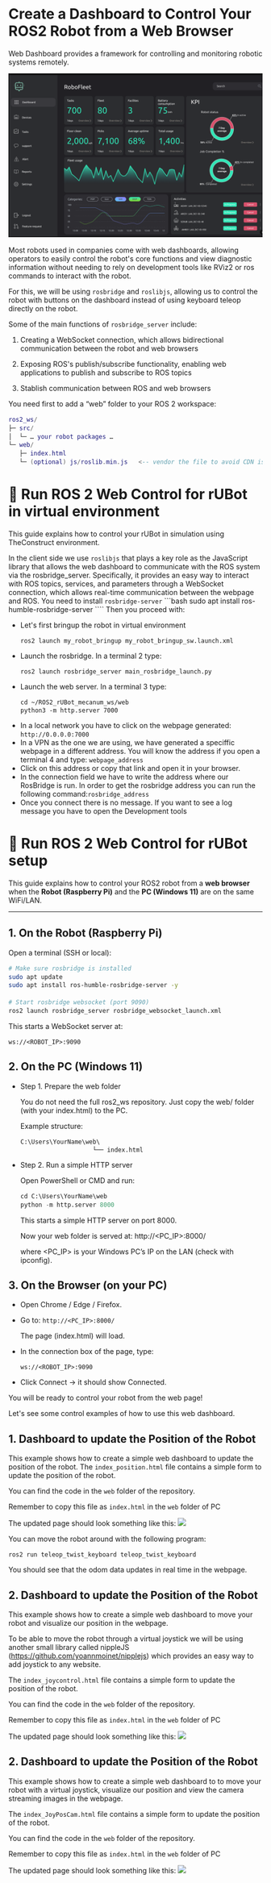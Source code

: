 # Create a Dashboard to Control Your ROS2 Robot from a Web Browser
Web Dashboard provides a framework for controlling and monitoring robotic systems remotely.

![](./Images/06_Web/Dashboard.png)

Most robots used in companies come with web dashboards, allowing operators to easily control the robot's core functions and view diagnostic information without needing to rely on development tools like RViz2 or ros commands to interact with the robot.

For this, we will be using `rosbridge` and `roslibjs`, allowing us to control the robot with buttons on the dashboard instead of using keyboard teleop directly on the robot.

Some of the main functions of `rosbridge_server` include:

1. Creating a WebSocket connection, which allows bidirectional communication between the robot and web browsers⁠⁠

2. Exposing ROS's publish/subscribe functionality, enabling web applications to publish and subscribe to ROS topics⁠⁠

3. Stablish communication between ROS and web browsers

You need first to add a “web” folder to your ROS 2 workspace:

````lua
ros2_ws/
├─ src/
│  └─ … your robot packages …
└─ web/
   ├─ index.html
   └─ (optional) js/roslib.min.js   <-- vendor the file to avoid CDN issues
````

# 🚀 Run ROS 2 Web Control for rUBot in virtual environment

This guide explains how to control your rUBot in simulation using TheConstruct environment.

In the client side we use `roslibjs` that plays a key role as the JavaScript library that allows the web dashboard to communicate with the ROS system via the rosbridge_server. Specifically, it provides an easy way to interact with ROS topics, services, and parameters through a WebSocket connection, which allows real-time communication between the webpage and ROS.
You need to install `rosbridge-server`
    ```bash
    sudo apt install ros-humble-rosbridge-server
    ````
Then you proceed with:
- Let's first bringup the robot in virtual environment
    ````shell
    ros2 launch my_robot_bringup my_robot_bringup_sw.launch.xml
    ````
- Launch the rosbridge. In a terminal 2 type:
    ````shell
    ros2 launch rosbridge_server main_rosbridge_launch.py
    ````
- Launch the web server. In a terminal 3 type:
    ````shell
    cd ~/ROS2_rUBot_mecanum_ws/web
    python3 -m http.server 7000
    ````
- In a local network you have to click on the webpage generated: `http://0.0.0.0:7000`
- In a VPN as the one we are using, we have generated a speciffic webpage in a different address. You will know the address if you open a terminal 4 and type: `webpage_address`
- Click on this address or copy that link and open it in your browser.
- In the connection field we have to write the address where our RosBridge is run. In order to get the rosbridge address you can run the following command:`rosbridge_address`
- Once you connect there is no message. If you want to see a log message you have to open the Development tools


# 🚀 Run ROS 2 Web Control for rUBot setup

This guide explains how to control your ROS2 robot from a **web browser**  
when the **Robot (Raspberry Pi)** and the **PC (Windows 11)** are on the same WiFi/LAN.

---

## 1. On the **Robot (Raspberry Pi)**

Open a terminal (SSH or local):

```bash
# Make sure rosbridge is installed
sudo apt update
sudo apt install ros-humble-rosbridge-server -y

# Start rosbridge websocket (port 9090)
ros2 launch rosbridge_server rosbridge_websocket_launch.xml
````
This starts a WebSocket server at:
````shell
ws://<ROBOT_IP>:9090
````
## 2. On the PC (Windows 11)
- Step 1. Prepare the web folder

    You do not need the full ros2_ws repository.
    Just copy the web/ folder (with your index.html) to the PC.

    Example structure:
    ````shell
    C:\Users\YourName\web\
                        └── index.html
    ````


- Step 2. Run a simple HTTP server

    Open PowerShell or CMD and run:
    ````python
    cd C:\Users\YourName\web
    python -m http.server 8000
    ````
    This starts a simple HTTP server on port 8000.  

    Now your web folder is served at: http://<PC_IP>:8000/

    where <PC_IP> is your Windows PC’s IP on the LAN (check with ipconfig).

## 3. On the Browser (on your PC)

- Open Chrome / Edge / Firefox.

- Go to: `http://<PC_IP>:8000/`

    The page (index.html) will load.

- In the connection box of the page, type:
    ````shell
    ws://<ROBOT_IP>:9090
    ````
- Click Connect → it should show Connected.

You will be ready to control your robot from the web page!

Let's see some control examples of how to use this web dashboard.

## 1. Dashboard to update the Position of the Robot

This example shows how to create a simple web dashboard to update the position of the robot. The `index_position.html` file contains a simple form to update the position of the robot.

You can find the code in the `web` folder of the repository.

Remember to copy this file as `index.html` in the `web` folder of PC

The updated page should look something like this:
![](./Images/06_Web/PosDashboard.png)

You can move the robot around with the following program:
````shell
ros2 run teleop_twist_keyboard teleop_twist_keyboard
````
You should see that the odom data updates in real time in the webpage.

## 2. Dashboard to update the Position of the Robot
This example shows how to create a simple web dashboard to move your robot and visualize our position in the webpage.

To be able to move the robot through a virtual joystick we will be using another small library called nippleJS (https://github.com/yoannmoinet/nipplejs) which provides an easy way to add joystick to any website.

The `index_joycontrol.html` file contains a simple form to update the position of the robot.

You can find the code in the `web` folder of the repository.

Remember to copy this file as `index.html` in the `web` folder of PC

The updated page should look something like this:
![](./Images/06_Web/JoyDashboard.png)

## 2. Dashboard to update the Position of the Robot
This example shows how to create a simple web dashboard to to move your robot with a virtual joystick, visualize our position and view the camera streaming images in the webpage.

The `index_JoyPosCam.html` file contains a simple form to update the position of the robot.

You can find the code in the `web` folder of the repository.

Remember to copy this file as `index.html` in the `web` folder of PC

The updated page should look something like this:
![](./Images/06_Web/JoyPosCamDashboard.png)
